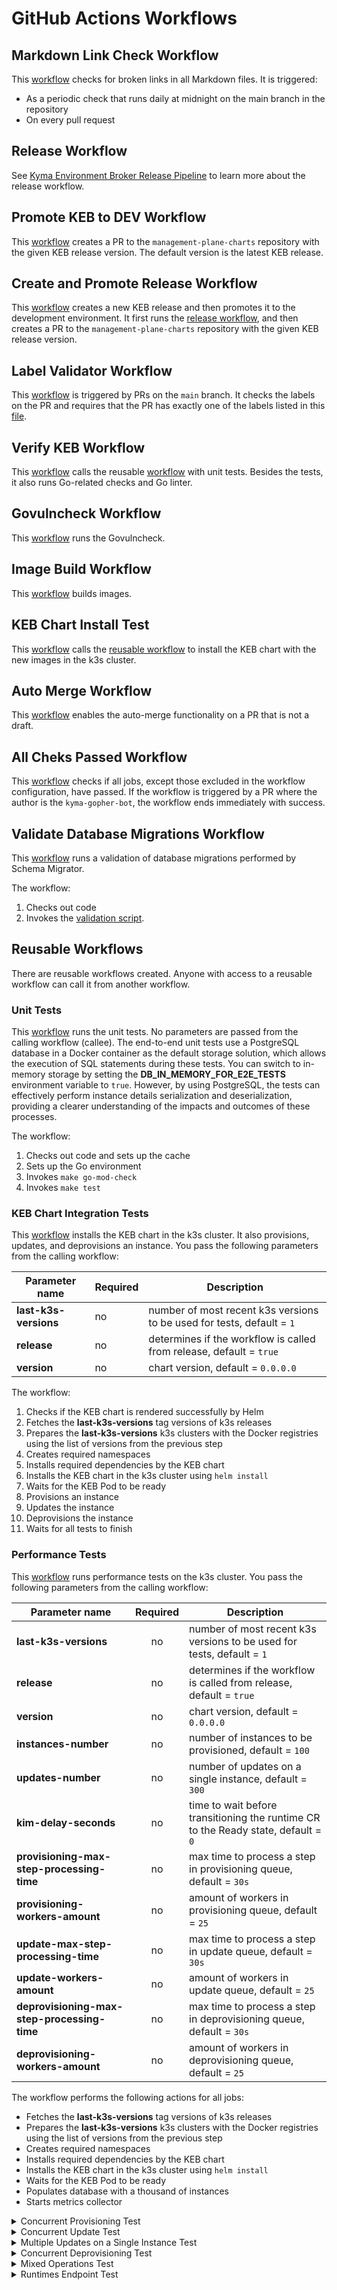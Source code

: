 # GitHub Actions Workflows

## Markdown Link Check Workflow

This [workflow](/.github/workflows/markdown-link-check.yaml) checks for broken links in all Markdown files. It is triggered:

* As a periodic check that runs daily at midnight on the main branch in the repository
* On every pull request

## Release Workflow

See [Kyma Environment Broker Release Pipeline](04-20-release.md) to learn more about the release workflow.

## Promote KEB to DEV Workflow

This [workflow](/.github/workflows/promote-keb-to-dev.yaml) creates a PR to the `management-plane-charts` repository with the given KEB release version. The default version is the latest KEB release.

## Create and Promote Release Workflow

This [workflow](/.github/workflows/create-and-promote-release.yaml) creates a new KEB release and then promotes it to the development environment. It first runs the [release workflow](04-20-release.md), and then creates a PR to the `management-plane-charts` repository with the given KEB release version.

## Label Validator Workflow

This [workflow](/.github/workflows/label-validator.yml) is triggered by PRs on the `main` branch. It checks the labels on the PR and requires that the PR has exactly one of the labels listed in this [file](/.github/release.yml).

## Verify KEB Workflow

This [workflow](/.github/workflows/run-verify.yaml) calls the reusable [workflow](/.github/workflows/run-unit-tests-reusable.yaml) with unit tests.
Besides the tests, it also runs Go-related checks and Go linter.

## Govulncheck Workflow

This [workflow](/.github/workflows/run-govulncheck.yaml) runs the Govulncheck.

## Image Build Workflow

This [workflow](/.github/workflows/pull-build-images.yaml) builds images.

## KEB Chart Install Test

This [workflow](/.github/workflows/run-keb-chart-integration-tests.yaml) calls the [reusable workflow](/.github/workflows/run-keb-chart-integration-tests-reusable.yaml) to install the KEB chart with the new images in the k3s cluster.

## Auto Merge Workflow

This [workflow](/.github/workflows/auto-merge.yaml) enables the auto-merge functionality on a PR that is not a draft.

## All Cheks Passed Workflow

This [workflow](/.github/workflows/pr-checks.yaml) checks if all jobs, except those excluded in the workflow configuration, have passed. If the workflow is triggered by a PR where the author is the `kyma-gopher-bot`, the workflow ends immediately with success.

## Validate Database Migrations Workflow

This [workflow](/.github/workflows/pull-validate-schema-migrator.yaml) runs a validation of database migrations performed by Schema Migrator.

The workflow:

1. Checks out code
2. Invokes the [validation script](/scripts/schemamigrator/validate.sh).

## Reusable Workflows

There are reusable workflows created. Anyone with access to a reusable workflow can call it from another workflow.

### Unit Tests

This [workflow](/.github/workflows/run-unit-tests-reusable.yaml) runs the unit tests.
No parameters are passed from the calling workflow (callee).
The end-to-end unit tests use a PostgreSQL database in a Docker container as the default storage solution, which allows
the execution of SQL statements during these tests. You can switch to in-memory storage 
by setting the **DB_IN_MEMORY_FOR_E2E_TESTS** environment variable to `true`. However, by using PostgreSQL, the tests can effectively perform
instance details serialization and deserialization, providing a clearer understanding of the impacts and outcomes of these processes.

The workflow:

1. Checks out code and sets up the cache
2. Sets up the Go environment
3. Invokes `make go-mod-check`
4. Invokes `make test`

### KEB Chart Integration Tests

This [workflow](/.github/workflows/run-keb-chart-integration-tests-reusable.yaml) installs the KEB chart in the k3s cluster. It also provisions, updates, and deprovisions an instance. You pass the following parameters from the calling workflow:

| Parameter name  | Required | Description                                                          |
| ------------- | ------------- |----------------------------------------------------------------------|
| **last-k3s-versions**  | no  | number of most recent k3s versions to be used for tests, default = `1` |
| **release**  | no  | determines if the workflow is called from release, default = `true` |
| **version**  | no  | chart version, default = `0.0.0.0` |

The workflow:

1. Checks if the KEB chart is rendered successfully by Helm
2. Fetches the **last-k3s-versions** tag versions of k3s releases 
3. Prepares the **last-k3s-versions** k3s clusters with the Docker registries using the list of versions from the previous step
4. Creates required namespaces
5. Installs required dependencies by the KEB chart
6. Installs the KEB chart in the k3s cluster using `helm install`
7. Waits for the KEB Pod to be ready
8. Provisions an instance
9. Updates the instance  
10. Deprovisions the instance  
11. Waits for all tests to finish

### Performance Tests

This [workflow](/.github/workflows/run-performance-tests-reusable.yaml) runs performance tests on the k3s cluster. You pass the following parameters from the calling workflow:

| Parameter name                              | Required | Description                                                                        |
|---------------------------------------------|:--------:|------------------------------------------------------------------------------------|
| **last-k3s-versions**                       |    no    | number of most recent k3s versions to be used for tests, default = `1`             |
| **release**                                 |    no    | determines if the workflow is called from release, default = `true`                |
| **version**                                 |    no    | chart version, default = `0.0.0.0`                                                 |
| **instances-number**                        |    no    | number of instances to be provisioned, default = `100`                             |
| **updates-number**                          |    no    | number of updates on a single instance, default = `300`                            |
| **kim-delay-seconds**                       |    no    | time to wait before transitioning the runtime CR to the Ready state, default = `0` |
| **provisioning-max-step-processing-time**   |    no    | max time to process a step in provisioning queue, default = `30s`                  |
| **provisioning-workers-amount**             |    no    | amount of workers in provisioning queue, default = `25`                            |
| **update-max-step-processing-time**         |    no    | max time to process a step in update queue, default = `30s`                        |
| **update-workers-amount**                   |    no    | amount of workers in update queue, default = `25`                                  |
| **deprovisioning-max-step-processing-time** |    no    | max time to process a step in deprovisioning queue, default = `30s`                |
| **deprovisioning-workers-amount**           |    no    | amount of workers in deprovisioning queue, default = `25`                          |

The workflow performs the following actions for all jobs:
- Fetches the **last-k3s-versions** tag versions of k3s releases
- Prepares the **last-k3s-versions** k3s clusters with the Docker registries using the list of versions from the previous step
- Creates required namespaces
- Installs required dependencies by the KEB chart
- Installs the KEB chart in the k3s cluster using `helm install`
- Waits for the KEB Pod to be ready
- Populates database with a thousand of instances
- Starts metrics collector

<details>
<summary>Concurrent Provisioning Test</summary>

- **Purpose**: Evaluate KEB performance when handling multiple concurrent provisioning requests.
- **Steps**:
  - Provisions multiple instances.
  - Sets the state of each created runtime to "Ready" after the specified delay.
  - Fetches metrics from `kyma-environment-broker` to measure success rate and average time taken to complete provisioning requests.
  - Fetches metrics such as goroutines, file descriptors, memory usage, and database connections from the metrics collector and generates visual summaries using Mermaid charts.
- **The test fails in the following conditions**:
  - Success rate drops below the defined threshold.

</details>

<details>
<summary>Concurrent Update Test</summary>

- **Purpose**: Assess KEB ability to process multiple concurrent updating requests.
- **Steps**:
  - Provisions multiple instances.
  - Sets the state of each created runtime to "Ready".
  - Updates created instances.
  - Fetches metrics from `kyma-environment-broker` to measure success rate of update requests.
  - Fetches metrics such as goroutines, file descriptors, memory usage, and database connections from the metrics collector and generates visual summaries using Mermaid charts.
- **The test fails in the following conditions**:
  - Success rate drops below the defined threshold.

</details>

<details>
<summary>Multiple Updates on a Single Instance Test</summary>

- **Purpose**: Test KEB behavior when processing multiple update requests for a single instance.
- **Steps**:
  - Provisions the instance.
  - Sets the state of created runtime to "Ready".
  - Updates the instance.
  - Fetches metrics from `kyma-environment-broker` to measure success rate of update requests.
  - Fetches metrics such as goroutines, file descriptors, memory usage, and database connections from the metrics collector and generates visual summaries using Mermaid charts.
- **The test fails in the following conditions**:
  - Success rate drops below the defined threshold.

</details>

<details>
<summary>Concurrent Deprovisioning Test</summary>

- **Purpose**: Measure KEB performance when handling multiple concurrent deprovisioning requests.
- **Steps**:
  - Provisions multiple instances.
  - Sets the state of each created runtime to "Ready".
  - Deprovisions created instances.
  - Fetches metrics from `kyma-environment-broker` to measure success rate and average time taken to complete deprovisioning requests.
  - Fetches metrics such as goroutines, file descriptors, memory usage, and database connections from the metrics collector and generates visual summaries using Mermaid charts.
- **The test fails in the following conditions**:
  - Success rate drops below the defined threshold.

</details>

<details>
<summary>Mixed Operations Test</summary>

- **Purpose**: Analyze KEB performance when processing a mix of concurrent provisioning, update, and deprovisioning requests.
- **Steps**:
  - Provisions multiple instances.
  - Sets the state of each created runtime to "Ready".
  - Sends a mix of concurrent provisioning, update, and deprovisioning requests.
  - Sets the state of each created runtime to "Ready" after the specified delay..
  - Fetches metrics from `kyma-environment-broker` to measure success rate of provisioning, update, and deprovisioning requests, as well as the time taken to complete provisioning and deprovisioning operations.
  - Fetches metrics such as goroutines, file descriptors, memory usage, and database connections from the metrics collector and generates visual summaries using Mermaid charts.
- **The test fails in the following conditions**:
  - Success rate of any operation type drops below the defined threshold.

</details>

<details>
<summary>Runtimes Endpoint Test</summary>

- **Purpose**: Test KEB efficiency in handling multiple GET Runtimes requests with a database containing thousands of instances and operations.
- **Steps**:
  - Populates the database with 1k, 10k, and 100k instances.
  - Sends repeated GET requests to the `/runtimes` endpoint to measure availability and response times.
  - Fetches metrics such as goroutines, file descriptors, memory usage, and database connections from the metrics collector and generates visual summaries using Mermaid charts.
- **The test fails in the following conditions**:
  - Success rate drops below the defined threshold.

</details>